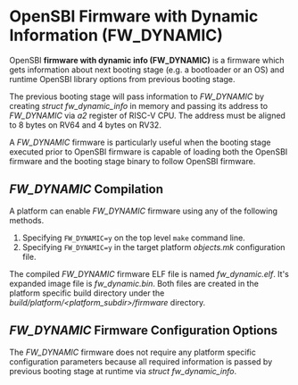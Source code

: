 OpenSBI Firmware with Dynamic Information (FW_DYNAMIC)
======================================================

OpenSBI **firmware with dynamic info (FW_DYNAMIC)** is a firmware which gets
information about next booting stage (e.g. a bootloader or an OS) and runtime
OpenSBI library options from previous booting stage.

The previous booting stage will pass information to *FW_DYNAMIC* by creating
*struct fw_dynamic_info* in memory and passing its address to *FW_DYNAMIC*
via *a2* register of RISC-V CPU. The address must be aligned to 8 bytes on
RV64 and 4 bytes on RV32.

A *FW_DYNAMIC* firmware is particularly useful when the booting stage executed
prior to OpenSBI firmware is capable of loading both the OpenSBI firmware and
the booting stage binary to follow OpenSBI firmware.

*FW_DYNAMIC* Compilation
------------------------

A platform can enable *FW_DYNAMIC* firmware using any of the following methods.

1. Specifying `FW_DYNAMIC=y` on the top level `make` command line.
2. Specifying `FW_DYNAMIC=y` in the target platform *objects.mk* configuration
file.

The compiled *FW_DYNAMIC* firmware ELF file is named *fw_dynamic.elf*. It's
expanded image file is *fw_dynamic.bin*. Both files are created in the platform
specific build directory under the *build/platform/<platform_subdir>/firmware*
directory.

*FW_DYNAMIC* Firmware Configuration Options
-------------------------------------------

The *FW_DYNAMIC* firmware does not require any platform specific configuration
parameters because all required information is passed by previous booting stage
at runtime via *struct fw_dynamic_info*.

